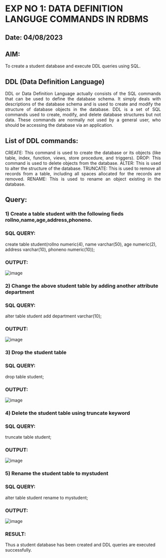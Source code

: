 # EXP NO 1: DATA DEFINITION LANGUGE COMMANDS IN RDBMS

## Date: 04/08/2023

## AIM:
To create a student database and execute DDL queries using SQL.


## DDL (Data Definition Language)
<div align="justify">
DDL or Data Definition Language actually consists of the SQL commands that can be used to define the database schema. It simply deals with descriptions of the database schema and is used to create and modify the structure of database objects in the database. DDL is a set of SQL commands used to create, modify, and delete database structures but not data. These commands are normally not used by a general user, who should be accessing the database via an application.
</div>
 
## List of DDL commands: 
<div align="justify">
CREATE: This command is used to create the database or its objects (like table, index, function, views, store procedure, and triggers).
DROP: This command is used to delete objects from the database.
ALTER: This is used to alter the structure of the database.
TRUNCATE: This is used to remove all records from a table, including all spaces allocated for the records are removed.
RENAME: This is used to rename an object existing in the database.
</div>

## Query:
### 1) Create a table student with the following fieds rollno,name,age,address,phoneno.

### SQL QUERY: 

create table student(rollno numeric(4), name varchar(50), age numeric(2), address varchar(10), phoneno numeric(10));
### OUTPUT:

![image](https://github.com/MohammedFaizal05/G2_DBMS/assets/120553195/3e92119f-f74a-4f48-a5cd-eb993a82ea4d)

### 2) Change the above student table by adding another attribute department

### SQL QUERY: 
alter table student add department varchar(10);

### OUTPUT:

![image](https://github.com/MohammedFaizal05/G2_DBMS/assets/120553195/495b0491-32a8-4dd9-8c51-a301ae6ae12a)

### 3) Drop the student table
 
### SQL QUERY: 
drop table student;

### OUTPUT:
![image](https://github.com/MohammedFaizal05/G2_DBMS/assets/120553195/1099395f-0bf9-4911-9493-ffb81f430e75)


### 4) Delete the student table using truncate keyword

### SQL QUERY: 
truncate table student;

### OUTPUT:

![image](https://github.com/MohammedFaizal05/G2_DBMS/assets/120553195/ceeb7ea7-a34c-4fe6-a556-b0d9cc7089b5)


### 5) Rename the student table to mystudent

### SQL QUERY: 
alter table student rename to mystudent;

### OUTPUT:
![image](https://github.com/MohammedFaizal05/G2_DBMS/assets/120553195/be68f897-b6ec-45f6-915f-067e69bd5a29)

### RESULT:
Thus a student database has been created and DDL queries are executed successfully.
